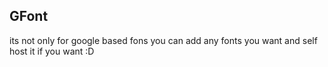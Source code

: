 ## GFont

its not only for google based fons you can add any fonts you want and self host it if you want :D
